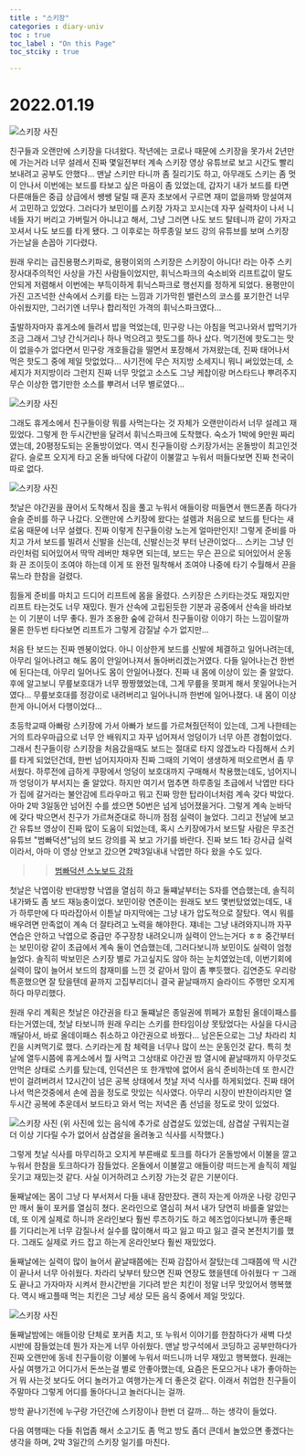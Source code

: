 ```yaml
---
title : "스키장"
categories : diary-univ
toc : true
toc_label : "On this Page"
toc_stciky : true

---
```

# 2022.01.19
![스키장 사진](/assets/images/life/ski/image1.jpg)

친구들과 오랜만에 스키장을 다녀왔다. 작년에는 코로나 때문에 스키장을 못가서 2년만에 가는거라 너무 설레서 진짜 몇일전부터 계속 스키장 영상 유튜브로 보고 시간도 빨리 보내려고 공부도 안했다... 맨날 스키만 타니까 좀 질리기도 하고, 아무래도 스키는 좀 멋이 안나서 이번에는 보드를 타보고 싶은 마음이 좀 있었는데, 갑자기 내가 보드를 타면 다른애들은 중급 상급에서 쌩쌩 달릴 때 혼자 초보에서 구르면 재미 없을까봐 망설여져서 고민하고 있었다. 
그러다가 보민이를 스키장 가자고 꼬시는데 자꾸 실력차이 나서 니네들 자기 버리고 가버릴거 아니냐고 해서, 그냥 그러면 나도 보드 탈테니까 같이 가자고 꼬셔서 나도 보드를 타게 됐다. 그 이후로는 하루종일 보드 강의 유튜브를 보며 스키장 가는날을 손꼽아 기다렸다.

원래 우리는 급진용평스키파로, 용평이외의 스키장은 스키장이 아니다! 라는 아주 스키장사대주의적인 사상을 가진 사람들이었지만, 휘닉스파크의 숙소비와 리프트값이 말도안되게 저렴해서 이번에는 부득이하게 휘닉스파크로 행선지를 정하게 되었다. 용평만이 가진 고즈넉한 산속에서 스키를 타는 느낌과 기가막힌 밸런스의 코스를 포기한건 너무 아쉬웠지만, 그러기엔 너무나 합리적인 가격의 휘닉스파크였다...

출발하자마자 휴게소에 들려서 밥을 먹었는데, 민구랑 나는 아침을 먹고나와서 밥먹기가 조금 그래서 그냥 간식거리나 하나 먹으려고 핫도그를 하나 샀다. 먹기전에 핫도그는 맛이 없을수가 없다면서 민구랑 개호들갑을 떨면서 포장해서 가져왔는데, 진짜 태어나서 먹은 핫도그 중에 제일 맛없었다... 사기전에 무슨 저지방 소세지니 뭐니 써있었는데, 소세지가 저지방이라 그런지 진짜 너무 맛없고 소스도 그냥 케찹이랑 머스타드나 뿌려주지 무슨 이상한 맵기만한 소스를 뿌려서 너무 별로였다...

![스키장 사진](/assets/images/life/ski/image2.jpg)

그래도 휴게소에서 친구들이랑 뭐를 사먹는다는 것 자체가 오랜만이라서 너무 설레고 재밌었다. 그렇게 한 두시간반을 달려서 휘닉스파크에 도착했다. 숙소가 1박에 9만원 짜리였는데, 20평정도되는 온돌방이었다. 역시 친구들이랑 스키장가서는 온돌방이 최고인것 같다. 슬로프 오지게 타고 온돌 바닥에 다같이 이불깔고 누워서 떠들다보면 진짜 천국이 따로 없다. 

![스키장 사진](/assets/images/life/ski/image3.jpg)

첫날은 야간권을 끊어서 도착해서 짐을 풀고 누워서 애들이랑 떠들면서 핸드폰좀 하다가 슬슬 준비를 하구 나갔다. 오랜만에 스키장에 왔다는 설렘과 처음으로 보드를 탄다는 새로움 때문에 너무 설렜다. 진짜 이렇게 친구들이랑 노는게 얼마만인지! 그렇게 준비를 마치고 가서 보드를 빌려서 신발을 신는데, 신발신는것 부터 난관이었다... 스키는 그냥 인라인처럼 되어있어서 딱딱 레버만 채우면 되는데, 보드는 무슨 끈으로 되어있어서 운동화 끈 조이듯이 조여야 하는데 이게 또 완전 밀착해서 조여야 나중에 타기 수월해서 끈을 묶느라 한참을 걸렸다. 

힘들게 준비를 마치고 드디어 리프트에 몸을 올렸다. 스키장은 스키타는것도 재밌지만 리프트 타는것도 너무 재밌다. 뭔가 산속에 고립된듯한 기분과 공중에서 산속을 바라보는 이 기분이 너무 좋다. 뭔가 조용한 숲에 갇혀서 친구들이랑 이야기 하는 느낌이랄까 물론 한두번 타다보면 리프트가 그렇게 감질날 수가 없지만... 

처음 탄 보드는 진짜 멘붕이었다. 아니 이상한게 보드를 신발에 체결하고 일어나려는데, 아무리 일어나려고 해도 몸이 안일어나져서 돌아버리겠는거였다. 다들 일어나는건 한번에 된다는데, 아무리 일어나도 몸이 안일어나졌다. 진짜 내 몸에 이상이 있는 줄 알았다. 후에 알고보니 무릎보호대가 너무 짱짱했었는데, 그게 무릎을 못펴게 해서 못일어나는거였다... 무릎보호대를 정강이로 내려버리고 일어나니까 한번에 일어나졌다. 내 몸이 이상한게 아니어서 다행이었다...

초등학교때 아빠랑 스키장에 가서 아빠가 보드를 가르쳐줬던적이 있는데, 그게 나한테는 거의 트라우마급으로 너무 안 배워지고 자꾸 넘어져서 엉덩이가 너무 아픈 경험이었다. 그래서 친구들이랑 스키장을 처음갔을때도 보드는 절대로 타지 않겠노라 다짐해서 스키를 타게 되었던건데, 한번 넘어지자마자 진짜 그때의 기억이 생생하게 떠오르면서 좀 무서웠다. 하루전에 급하게 쿠팡에서 엉덩이 보호대까지 구매해서 착용했는데도, 넘어지니까 엉덩이가 부서지는 줄 알았다. 하지만 여기서 멈추면 하루종일 초급에서 낙엽만 타다가 집에 갈거라는 불안감에 트라우마고 뭐고 진짜 망한 탑라이너처럼 계속 갖다 박았다. 아마 2박 3일동안 넘어진 수를 셌으면 50번은 넘게 넘어졌을거다. 
그렇게 계속 눈바닥에 갖다 박으면서 친구가 가르쳐준대로 하니까 점점 실력이 늘었다. 그리고 전날에 보고간 유튜브 영상이 진짜 많이 도움이 되었는데, 혹시 스키장에가서 보드탈 사람은 무조건 유튜브 "범빠덕션"님의 보드 강의를 꼭 보고 가기를 바란다. 진짜 보드 1타 강사급 실력이라서, 아마 이 영상 안보고 갔으면 2박3일내내 낙엽만 하다 왔을 수도 있다.

>> [범빠덕션 스노보드 강좌](https://www.youtube.com/watch?v=zJphubOkhMY&list=PLA0C6EjQW4GikXmfS9qXdV5nmiDp6vfve)

첫날은 낙엽이랑 반대방향 낙엽을 열심히 하고 둘쨰날부터는 S자를 연습했는데, 솔직히 내가봐도 좀 보드 재능충이었다. 보민이랑 연준이는 원래도 보드 몇번탔었었는데도, 내가 하루만에 다 따라잡아서 이튿날 마지막에는 그냥 내가 압도적으로 잘탔다. 역시 뭐를 배우려면 만족없이 계속 더 잘타려고 노력을 해야한다. 쟤네는 그냥 내려와지니까 자꾸 연습은 안하고 낙엽으로 중급만 주구장창 내려오니까 실력이 안느는거다 ㅎㅎ 중간부터는 보민이랑 같이 초급에서 계속 둘이 연습했는데, 그러다보니까 보민이도 실력이 엄청 늘었다. 솔직히 박보민은 스키장 별로 가고싶지도 않아 하는 눈치였었는데, 이번기회에 실력이 많이 늘어서 보드의 참재미를 느낀 것 같아서 맘이 좀 뿌듯했다. 김연준도 우리랑 특훈했으면 잘 탔을텐데 끝까지 고집부리더니 결국 끝날때까지 슬라이드 주행만 오지게 하다 마무리했다. 

원래 우리 계획은 첫날은 야간권을 타고 둘쨰날은 종일권에 뷔페가 포함된 올데이패스를 타는거였는데, 첫날 타보니까 원래 우리는 스키를 한타임이상 못탔었다는 사실을 다시금 깨달아서, 바로 올데이패스 취소하고 야간권으로 바꿨다... 남은돈으로는 그냥 차라리 치킨을 시켜먹기로 했다. 스키라는게 참 체력을 너무나 많이 쓰는 운동인것 같다. 특히 첫날에 열두시쯤에 휴게소에서 뭘 사먹고 그상태로 야간권 밤 열시에 끝날때까지 아무것도 안먹은 상태로 스키를 탔는데, 인덕션은 또 한개밖에 없어서 음식 준비하는데 또 한시간반이 걸려버려서 12시간이 넘은 공복 상태에서 첫날 저녁 식사를 하게되었다. 진짜 태어나서 먹은것중에서 손에 꼽을 정도로 맛있는 식사였다. 아무리 시장이 반찬이라지만 열두시간 공복에 추운데서 보드타고 와서 먹는 저녁은 좀 선넘을 정도로 맛이 있었다.

![스키장 사진](/assets/images/life/ski/image4.jpg)
(위 사진에 있는 음식에 추가로 삼겹살도 있었는데, 삼겹살 구워지는걸 더 이상 기다릴 수가 없어서 삼겹살을 올려놓고 식사를 시작했다.)

그렇게 첫날 식사를 마무리하고 오지게 부른배로 토크를 하다가 온돌방에서 이불을 깔고 누워서 한참을 토크하다가 잠들었다. 온돌에서 이불깔고 애들이랑 떠드는게 솔직히 제일 웃기고 재밌는것 같다. 사실 이거하려고 스키장 가는것 같은 기분이다.

둘째날에는 몸이 그냥 다 부서져서 다들 내내 잠만잤다. 괜히 자는게 아까운 나랑 강민구만 깨서 둘이 포커를 열심히 쳤다. 온라인으로 열심히 쳐서 내가 당연히 바를줄 알았는데, 또 이게 실제로 하니까 온라인보다 훨씬 루즈하기도 하고 헤즈업이다보니까 좋은패를 기다리는게 너무 감질나서 실수를 많이해서 따고 잃고 따고 잃고 결국 본전치기를 했다. 그래도 실제로 카드 잡고 하는게 온라인보다 훨씬 재밌었다.

둘째날에는 실력이 많이 늘어서 끝날때쯤에는 진짜 감잡아서 잘탔는데 그때쯤에 딱 시간이 끝나서 너무 아쉬웠다. 차라리 낮부터 탔으면 진짜 연장도 했을텐데 아쉬웠다 ㅜ 그래도 끝나고 가자마자 시켜서 한시간반을 기다려 받은 치킨이 정말 너무 맛있어서 행복했다. 역시 배고플때 먹는 치킨은 그냥 세상 모든 음식 중에서 제일 맛있다.

![스키장 사진](/assets/images/life/ski/image5.jpg)

둘째날밤에는 애들이랑 단체로 포커좀 치고, 또 누워서 이야기를 한참하다가 새벽 다섯시반에 잠들었는데 뭔가 자는게 너무 아쉬웠다. 맨날 방구석에서 코딩하고 공부만하다가 진짜 오랜만에 동네 친구들이랑 이불에 누워서 떠드니까 너무 재밌고 행복했다. 원래는 사실 여행가고 어디가서 돈쓰는걸 별로 안좋아했는데, 요즘은 돈모으거나 내가 좋아하는거 뭐 사는것 보다도 어디 놀러가고 여행가는게 더 좋은것 같다. 이래서 취업한 친구들이 주말마다 그렇게 어디를 돌아다니고 놀러다니는 걸까. 

방학 끝나기전에 누구랑 가던간에 스키장이나 한번 더 갈까... 하는 생각이 들었다.

다음 여행때는 다들 취업좀 해서 소고기도 좀 먹고 방도 좀더 큰데서 놀았으면 좋겠다는 생각을 하며, 2박 3일간의 스키장 일기를 마친다.
